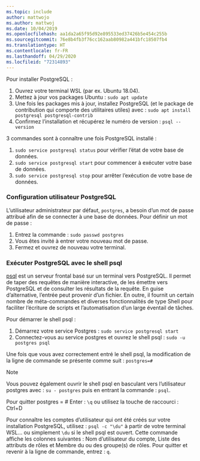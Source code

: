 ```yaml
---
ms.topic: include
author: mattwojo
ms.author: mattwoj
ms.date: 10/04/2019
ms.openlocfilehash: aa1da2a65f95d92e895533ed37426b5e454c255b
ms.sourcegitcommit: 76e8b4fb3f76cc162aab80982a441bfc18507fb4
ms.translationtype: HT
ms.contentlocale: fr-FR
ms.lasthandoff: 04/29/2020
ms.locfileid: "72314893"
---
```

Pour installer PostgreSQL :

1. Ouvrez votre terminal WSL (par ex. Ubuntu 18.04).
2. Mettez à jour vos packages Ubuntu : `sudo apt update`
3. Une fois les packages mis à jour, installez PostgreSQL (et le package de contribution qui comporte des utilitaires utiles) avec : `sudo apt install postgresql postgresql-contrib`
4. Confirmez l’installation et récupérez le numéro de version : `psql --version`

3 commandes sont à connaître une fois PostgreSQL installé :

1. `sudo service postgresql status` pour vérifier l’état de votre base de données.
2. `sudo service postgresql start` pour commencer à exécuter votre base de données.
3. `sudo service postgresql stop` pour arrêter l’exécution de votre base de données.

### <a name="postgresql-user-setup"></a>Configuration utilisateur PostgreSQL

L’utilisateur administrateur par défaut, `postgres`, a besoin d’un mot de passe attribué afin de se connecter à une base de données. Pour définir un mot de passe :

1. Entrez la commande : `sudo passwd postgres`
2. Vous êtes invité à entrer votre nouveau mot de passe.
3. Fermez et ouvrez de nouveau votre terminal.

### <a name="run-postgresql-with-psql-shell"></a>Exécuter PostgreSQL avec le shell psql

[psql](https://www.postgresql.org/docs/10/app-psql.html) est un serveur frontal basé sur un terminal vers PostgreSQL. Il permet de taper des requêtes de manière interactive, de les émettre vers PostgreSQL et de consulter les résultats de la requête. En guise d’alternative, l’entrée peut provenir d’un fichier. En outre, il fournit un certain nombre de méta-commandes et diverses fonctionnalités de type Shell pour faciliter l’écriture de scripts et l’automatisation d’un large éventail de tâches.

Pour démarrer le shell psql :

1. Démarrez votre service Postgres : `sudo service postgresql start`
2. Connectez-vous au service postgres et ouvrez le shell psql : `sudo -u postgres psql`

Une fois que vous avez correctement entré le shell psql, la modification de la ligne de commande se présente comme suit : `postgres=#`

> [!NOTE]
> Vous pouvez également ouvrir le shell psql en basculant vers l’utilisateur postgres avec : `su - postgres` puis en entrant la commande : `psql`.

Pour quitter postgres = # Enter : `\q` ou utilisez la touche de raccourci : Ctrl+D

Pour connaître les comptes d’utilisateur qui ont été créés sur votre installation PostgreSQL, utilisez : `psql -c "\du"` à partir de votre terminal WSL... ou simplement `\du` si le shell psql est ouvert. Cette commande affiche les colonnes suivantes : Nom d’utilisateur du compte, Liste des attributs de rôles et Membre du ou des groupe(s) de rôles. Pour quitter et revenir à la ligne de commande, entrez : `q`.
